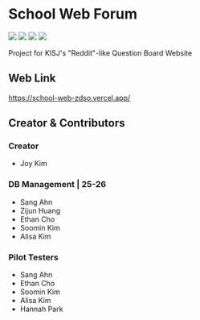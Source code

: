 # School Web Forum

<p>
  <img src="https://img.shields.io/badge/TypeScript-3178C6?style=for-the-badge&logo=typescript&logoColor=white" />
  <img src="https://img.shields.io/badge/Next.js-000000?style=for-the-badge&logo=next.js&logoColor=white" />
  <img src="https://img.shields.io/badge/Python-3776AB?style=for-the-badge&logo=python&logoColor=white" />
  <img src="https://img.shields.io/badge/FastAPI-005571?style=for-the-badge&logo=fastapi&logoColor=white" />
</p>


Project for KISJ's "Reddit"-like Question Board Website

## Web Link
https://school-web-zdso.vercel.app/ 


## Creator & Contributors

### **Creator**
* Joy Kim

### **DB Management | 25-26**
* Sang Ahn
* Zijun Huang
* Ethan Cho
* Soomin Kim
* Alisa Kim

### **Pilot Testers**
* Sang Ahn
* Ethan Cho
* Soomin Kim
* Alisa Kim
* Hannah Park


